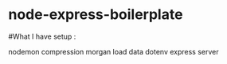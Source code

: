 # node-express-boilerplate
#What I have setup : 

nodemon 
compression
morgan load data
dotenv
express server
